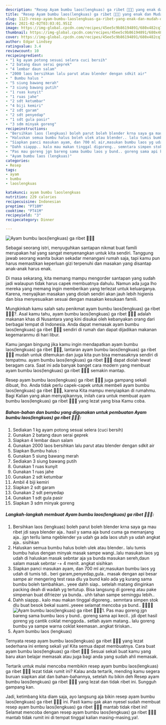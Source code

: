 ```yaml
---
description: "Resep Ayam bumbu laos(lengkuas) ga ribet 👩‍🍳🤤 yang enak dan Mudah Dibuat"
title: "Resep Ayam bumbu laos(lengkuas) ga ribet 👩‍🍳🤤 yang enak dan Mudah Dibuat"
slug: 1123-resep-ayam-bumbu-laoslengkuas-ga-ribet-yang-enak-dan-mudah-dibuat
date: 2021-02-02T03:03:01.951Z
image: https://img-global.cpcdn.com/recipes/45ee5c9b86194891/680x482cq70/ayam-bumbu-laoslengkuas-ga-ribet-👩🍳🤤-foto-resep-utama.jpg
thumbnail: https://img-global.cpcdn.com/recipes/45ee5c9b86194891/680x482cq70/ayam-bumbu-laoslengkuas-ga-ribet-👩🍳🤤-foto-resep-utama.jpg
cover: https://img-global.cpcdn.com/recipes/45ee5c9b86194891/680x482cq70/ayam-bumbu-laoslengkuas-ga-ribet-👩🍳🤤-foto-resep-utama.jpg
author: Edgar Lindsey
ratingvalue: 3.4
reviewcount: 10
recipeingredient:
- "1 kg ayam potong sesuai selera cuci bersih"
- "2 batang daun serai geprek"
- "4 lembar daun salam"
- "2000 laos bersihkan lalu parut atau blender dengan sdkit air"
- " Bumbu halus "
- "5 siung bawang merah"
- "3 siung bawang putih"
- "1 ruas kunyit"
- "1 ruas jahe"
- "2 sdt ketumbar"
- "4 biji kemiri"
- "2 sdt garam"
- "2 sdt penyedap"
- "1 sdt gula pasir"
- "3 sdm minyak goreng"
recipeinstructions:
- "Bersihkan laos (lengkuas) boleh parut boleh blender krna saya ga mau ribet jdi saya blender aja.. hasil y sama aja bund cuma ga memanjang aja.. jgn terllu lama ngeblender ya udah ga ada laos utuh ya udah angkat aja.. sisihkan"
- "Haluskan semua bumbu halus boleh ulek atau blender.. lalu tumis bumbu halus dengan minyak masak sampe wangi..lalu masukan laos yg udah di haluskan masak sebntar aja ya bunda masukan sereh,daun salam masak sebntar -+ 4 menit. angkat sisihkan"
- "Siapkan panci masukan ayam, dan 700 ml air,masukan bumbu laos yg udah di tumis tdi.. beri garam,penyedap,gula.. masak dengan api besar sampe air mengering test rasa dlu ya bund kalo ada yg kurang sama bumbu boleh tambahkan.. yeee dahh siap.. setelah matang dinginkan packing deah di wadah yg tertutup. Bisa langsung di goreng atau pake simpenan buat difriezer ya bunda.. uhh tahan sampe seminggu lebih.."
- "Dahh siappp.. kalo mau makan tinggal digoreng.. semntara simpen stok dlu buat besok bekal suami..yeeee selamat mencoba ya bund.. 🤤👩‍🍳🙏"
- "Pas mau goreng jgn bareng sama bumbu laos y bund.. goreng sama api kecil.. jdi dpet hasil goreng yg cantik coklat menggoda.. setlah ayam matang.. lalu goreng bumbu ya sampe warna coklat keemasan..angkat tiriskan.."
- "Ayam bumbu laos (lengkuas)"
categories:
- Resep
tags:
- ayam
- bumbu
- laoslengkuas

katakunci: ayam bumbu laoslengkuas 
nutrition: 229 calories
recipecuisine: Indonesian
preptime: "PT18M"
cooktime: "PT41M"
recipeyield: "3"
recipecategory: Dinner

---
```



![Ayam bumbu laos(lengkuas) ga ribet 👩‍🍳🤤](https://img-global.cpcdn.com/recipes/45ee5c9b86194891/680x482cq70/ayam-bumbu-laoslengkuas-ga-ribet-👩🍳🤤-foto-resep-utama.jpg)

Sebagai seorang istri, menyuguhkan santapan nikmat buat famili merupakan hal yang sangat menyenangkan untuk kita sendiri. Tanggung jawab seorang  wanita bukan sekadar menangani rumah saja, tapi kamu pun harus memastikan keperluan gizi terpenuhi dan masakan yang disantap anak-anak harus enak.

Di masa  sekarang, kita memang mampu mengorder santapan yang sudah jadi walaupun tidak harus capek membuatnya dahulu. Namun ada juga lho mereka yang memang ingin memberikan yang terlezat untuk keluarganya. Karena, menyajikan masakan yang diolah sendiri akan jauh lebih higienis dan bisa menyesuaikan sesuai dengan masakan kesukaan famili. 



Mungkinkah kamu salah satu penikmat ayam bumbu laos(lengkuas) ga ribet 👩‍🍳🤤?. Asal kamu tahu, ayam bumbu laos(lengkuas) ga ribet 👩‍🍳🤤 adalah makanan khas di Nusantara yang kini disukai oleh kebanyakan orang dari berbagai tempat di Indonesia. Anda dapat memasak ayam bumbu laos(lengkuas) ga ribet 👩‍🍳🤤 sendiri di rumah dan dapat dijadikan makanan kegemaranmu di hari libur.

Kamu jangan bingung jika kamu ingin mendapatkan ayam bumbu laos(lengkuas) ga ribet 👩‍🍳🤤, lantaran ayam bumbu laos(lengkuas) ga ribet 👩‍🍳🤤 mudah untuk ditemukan dan juga kita pun bisa memasaknya sendiri di tempatmu. ayam bumbu laos(lengkuas) ga ribet 👩‍🍳🤤 dapat diolah lewat beragam cara. Saat ini ada banyak banget cara modern yang membuat ayam bumbu laos(lengkuas) ga ribet 👩‍🍳🤤 semakin mantap.

Resep ayam bumbu laos(lengkuas) ga ribet 👩‍🍳🤤 juga gampang sekali dibuat, lho. Anda tidak perlu capek-capek untuk membeli ayam bumbu laos(lengkuas) ga ribet 👩‍🍳🤤, karena Kita mampu menyiapkan di rumahmu. Bagi Kalian yang akan menyajikannya, inilah cara untuk membuat ayam bumbu laos(lengkuas) ga ribet 👩‍🍳🤤 yang lezat yang bisa Kamu coba.

<!--inarticleads1-->

##### Bahan-bahan dan bumbu yang digunakan untuk pembuatan Ayam bumbu laos(lengkuas) ga ribet 👩‍🍳🤤:

1. Sediakan 1 kg ayam potong sesuai selera (cuci bersih)
1. Gunakan 2 batang daun serai geprek
1. Siapkan 4 lembar daun salam
1. Gunakan 2000 laos bersihkan lalu parut atau blender dengan sdkit air
1. Siapkan  Bumbu halus :
1. Gunakan 5 siung bawang merah
1. Sediakan 3 siung bawang putih
1. Gunakan 1 ruas kunyit
1. Gunakan 1 ruas jahe
1. Gunakan 2 sdt ketumbar
1. Ambil 4 biji kemiri
1. Siapkan 2 sdt garam
1. Gunakan 2 sdt penyedap
1. Gunakan 1 sdt gula pasir
1. Siapkan 3 sdm minyak goreng




<!--inarticleads2-->

##### Langkah-langkah membuat Ayam bumbu laos(lengkuas) ga ribet 👩‍🍳🤤:

1. Bersihkan laos (lengkuas) boleh parut boleh blender krna saya ga mau ribet jdi saya blender aja.. hasil y sama aja bund cuma ga memanjang aja.. jgn terllu lama ngeblender ya udah ga ada laos utuh ya udah angkat aja.. sisihkan
1. Haluskan semua bumbu halus boleh ulek atau blender.. lalu tumis bumbu halus dengan minyak masak sampe wangi..lalu masukan laos yg udah di haluskan masak sebntar aja ya bunda masukan sereh,daun salam masak sebntar -+ 4 menit. angkat sisihkan
1. Siapkan panci masukan ayam, dan 700 ml air,masukan bumbu laos yg udah di tumis tdi.. beri garam,penyedap,gula.. masak dengan api besar sampe air mengering test rasa dlu ya bund kalo ada yg kurang sama bumbu boleh tambahkan.. yeee dahh siap.. setelah matang dinginkan packing deah di wadah yg tertutup. Bisa langsung di goreng atau pake simpenan buat difriezer ya bunda.. uhh tahan sampe seminggu lebih..
1. Dahh siappp.. kalo mau makan tinggal digoreng.. semntara simpen stok dlu buat besok bekal suami..yeeee selamat mencoba ya bund.. 🤤👩‍🍳🙏
<img src="//assets-global.cpcdn.com/assets/icons/button_play-2c75c40dde080a61004c1f40b05d8f140eaff45d7e9e6481dc71c63d2e7c4909.png" alt="Ayam bumbu laos(lengkuas) ga ribet 👩‍🍳🤤">1. Pas mau goreng jgn bareng sama bumbu laos y bund.. goreng sama api kecil.. jdi dpet hasil goreng yg cantik coklat menggoda.. setlah ayam matang.. lalu goreng bumbu ya sampe warna coklat keemasan..angkat tiriskan..
1. Ayam bumbu laos (lengkuas)




Ternyata resep ayam bumbu laos(lengkuas) ga ribet 👩‍🍳🤤 yang lezat sederhana ini enteng sekali ya! Kita semua dapat membuatnya. Cara buat ayam bumbu laos(lengkuas) ga ribet 👩‍🍳🤤 Sesuai sekali buat kamu yang baru akan belajar memasak atau juga bagi anda yang sudah ahli memasak.

Tertarik untuk mulai mencoba membikin resep ayam bumbu laos(lengkuas) ga ribet 👩‍🍳🤤 lezat tidak rumit ini? Kalau anda tertarik, mending kamu segera buruan siapkan alat dan bahan-bahannya, setelah itu bikin deh Resep ayam bumbu laos(lengkuas) ga ribet 👩‍🍳🤤 yang lezat dan tidak ribet ini. Sungguh gampang kan. 

Jadi, ketimbang kita diam saja, ayo langsung aja bikin resep ayam bumbu laos(lengkuas) ga ribet 👩‍🍳🤤 ini. Pasti kamu gak akan nyesel sudah membuat resep ayam bumbu laos(lengkuas) ga ribet 👩‍🍳🤤 mantab tidak ribet ini! Selamat mencoba dengan resep ayam bumbu laos(lengkuas) ga ribet 👩‍🍳🤤 mantab tidak rumit ini di tempat tinggal kalian masing-masing,ya!.

